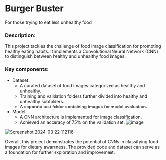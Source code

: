 # Burger Buster 
For those trying to eat less unhealthy food
### Description:
This project tackles the challenge of food image classification for promoting healthy eating habits. It implements a Convolutional Neural Network (CNN) to distinguish between healthy and unhealthy food images.

### Key components:
- Dataset:
  - A curated dataset of food images categorized as healthy and unhealthy.
  - Training and validation folders further divided into healthy and unhealthy subfolders.
  - A separate test folder containing images for model evaluation.
- Model:
  - A CNN architecture is implemented for image classification.
  - Achieved an accuracy of 75% on the validation set.
  ![image](https://github.com/sayantani-dey/Burger-Buster/assets/88243330/82b99c2f-ab53-4e12-8429-c471ee7f2cae)


![Screenshot 2024-03-22 112116](https://github.com/sayantani-dey/Burger-Buster/assets/88243330/b9bd4b0b-4b33-47b1-9b79-38db7a9a56df)

Overall, this project demonstrates the potential of CNNs in classifying food images for dietary awareness. The provided code and dataset can serve as a foundation for further exploration and improvement.
